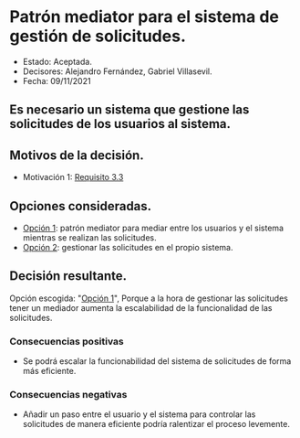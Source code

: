 # Patrón mediator para el sistema de gestión de solicitudes.

* Estado: Aceptada.
* Decisores: Alejandro Fernández, Gabriel Villasevil.
* Fecha: 09/11/2021

## Es necesario un sistema que gestione las solicitudes de los usuarios al sistema.

## Motivos de la decisión.

* Motivación 1: [Requisito 3.3](https://github.com/santo2927/DAS-2021-22-/blob/master/Requisitos/R3.3%20Gestionar%20Solicitudes.txt)

## Opciones consideradas.

* [Opción 1](https://github.com/santo2927/DAS-2021-22-/edit/master/Decisión%20de%20diseño%208.1.md): patrón mediator para mediar entre los usuarios y el sistema mientras se realizan las solicitudes.
* [Opción 2](https://github.com/santo2927/DAS-2021-22-/edit/master/Decisión%20de%20diseño%208.2.md): gestionar las solicitudes en el propio sistema.

## Decisión resultante.

Opción escogida: "[Opción 1](https://github.com/santo2927/DAS-2021-22-/edit/master/Decisión%20de%20diseño%208.1.md)", Porque a la hora de gestionar las solicitudes tener un mediador aumenta la escalabilidad de la funcionalidad de las solicitudes.

### Consecuencias positivas

* Se podrá escalar la funcionabilidad del sistema de solicitudes de forma más eficiente.

### Consecuencias negativas

* Añadir un paso entre el usuario y el sistema para controlar las solicitudes de manera eficiente podría ralentizar el proceso levemente.
